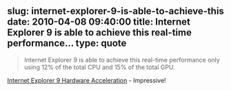 slug: internet-explorer-9-is-able-to-achieve-this
date: 2010-04-08 09:40:00
title: Internet Explorer 9 is able to achieve this real-time performance...
type: quote
---

> Internet Explorer 9 is able to achieve this real-time performance only using 12% of the total CPU and 15% of the total GPU.

[Internet Explorer 9 Hardware Acceleration](http://blogs.msdn.com/ie/archive/2010/04/07/a-closer-look-at-internet-explorer-9-hardware-acceleration-through-flying-images.aspx) - Impressive!
